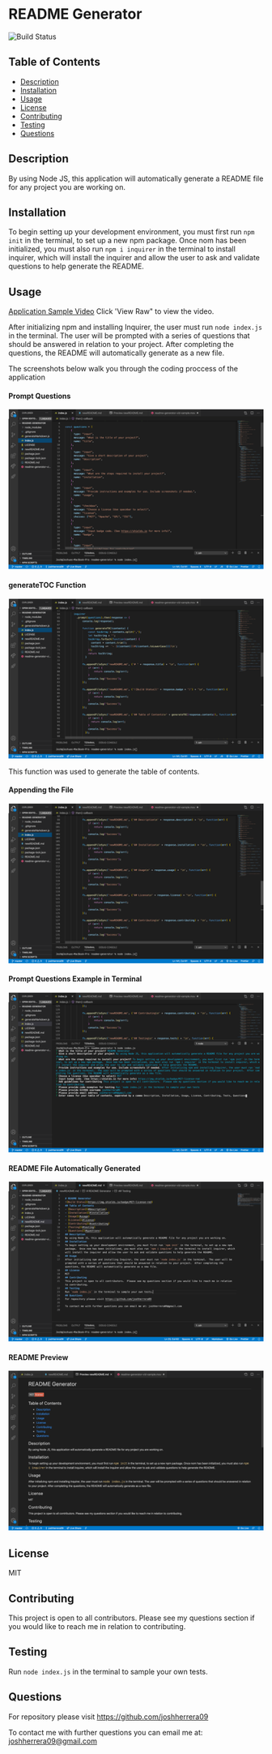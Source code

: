 # README Generator
![Build Status](https://img.shields.io/badge/MIT-license-red)
## Table of Contents
- [Description](#description)
- [Installation](#installation)
- [Usage](#usage)
- [License](#license)
- [Contributing](#contributing)
- [Testing](#testing)
- [Questions](#questions)
## Description
By using Node JS, this application will automatically generate a README file for any project you are working on.  
## Installation
To begin setting up your development environment, you must first run `npm init` in the terminal, to set up a new npm package.  Once nom has been initialized, you must also run `npm i inquirer` in the terminal to install inquirer, which will install the inquirer and allow the user to ask and validate questions to help generate the README.  
## Usage
[Application Sample Video](https://github.com/joshherrera09/readme-generator/blob/master/readme-generator-vid-sample.mov)
Click 'View Raw" to view the video.

After initializing npm and installing Inquirer, the user must run `node index.js` in the terminal.  The user will be prompted with a series of questions that should be answered in relation to your project.  After completing the questions, the README will automatically generate as a new file. 

The screenshots below walk you through the coding proccess of the application

#### Prompt Questions
![Prompt Questions](https://github.com/joshherrera09/readme-generator/blob/master/images/Screen%20Shot%202020-09-01%20at%2011.13.38%20AM.png)

#### generateTOC Function
![generateTOC Functions](https://github.com/joshherrera09/readme-generator/blob/master/images/Screen%20Shot%202020-09-01%20at%2011.13.57%20AM.png)

This function was used to generate the table of contents.

#### Appending the File
![Appending the File](https://github.com/joshherrera09/readme-generator/blob/master/images/Screen%20Shot%202020-09-01%20at%2011.14.07%20AM.png)

#### Prompt Questions Example in Terminal
![Terminal prompts](https://github.com/joshherrera09/readme-generator/blob/master/images/Screen%20Shot%202020-09-01%20at%2011.16.07%20AM.png)

#### README File Automatically Generated
![README File](https://github.com/joshherrera09/readme-generator/blob/master/images/Screen%20Shot%202020-09-01%20at%2011.13.20%20AM.png)

#### README Preview
![README Preview](https://github.com/joshherrera09/readme-generator/blob/master/images/Screen%20Shot%202020-09-01%20at%2011.17.38%20AM.png)

## License
MIT
## Contributing
This project is open to all contributors.  Please see my questions section if you would like to reach me in relation to contributing.
## Testing
Run `node index.js` in the terminal to sample your own tests.
## Questions
For repository please visit https://github.com/joshherrera09

To contact me with further questions you can email me at: joshherrera09@gmail.com
